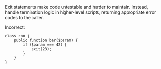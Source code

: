 Exit statements make code untestable and harder to maintain. Instead, handle termination logic in higher-level scripts, returning appropriate error codes to the caller.

Incorrect:
```
class Foo {
    public function bar($param) {
        if ($param === 42) {
            exit(23);
        }
    }
}
```

<!-- Codacy PatPatBot reviewed: 2024-05-24T11:40:38.352Z -->
